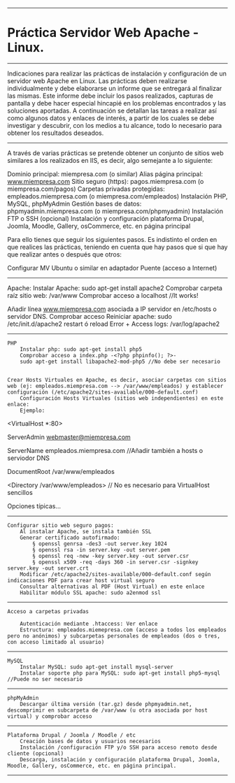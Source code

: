 ___

# **Práctica Servidor Web Apache - Linux.**

---

Indicaciones para realizar las prácticas de instalación y configuración de un servidor web Apache en Linux. Las prácticas deben realizarse individualmente y debe elaborarse un informe que se entregará al finalizar las mismas. Este informe debe incluir los pasos realizados, capturas de pantalla y debe hacer especial hincapié en los problemas encontrados y las soluciones aportadas. A continuación se detallan las tareas a realizar así como algunos datos y enlaces de interés, a partir de los cuales se debe investigar y descubrir, con los medios a tu alcance, todo lo necesario para obtener los resultados deseados.

---

A través de varias prácticas se pretende obtener un conjunto de sitios web similares a los realizados en IIS, es decir, algo semejante a lo siguiente:

Dominio principal: miempresa.com (o similar)
Alias página principal: www.miempresa.com
Sitio seguro (https): pagos.miempresa.com (o miempresa.com/pagos)
Carpetas privadas protegidas: empleados.miempresa.com (o miempresa.com/empleados)
Instalación PHP, MySQL, phpMyAdmin
Gestión bases de datos: phpmyadmin.miempresa.com (o miempresa.com/phpmyadmin)
Instalación FTP o SSH (opcional)
Instalación y configuración plataforma Drupal, Joomla, Moodle, Gallery, osCommerce, etc. en página principal

Para ello tienes que seguir los siguientes pasos. Es indistinto el orden en que realices las prácticas, teniendo en cuenta que hay pasos que si que hay que realizar antes o después que otros:

Configurar MV Ubuntu o similar en adaptador Puente (acceso a Internet)

---

Apache:
Instalar Apache: sudo apt-get install apache2
Comprobar carpeta raíz sitio web: /var/www
Comprobar acceso a localhost //It works!

Añadir línea www.miempresa.com asociada a IP servidor en /etc/hosts o servidor DNS. Comprobar acceso
Reiniciar apache: sudo /etc/init.d/apache2 restart ó reload
Error + Access logs: /var/log/apache2

---

    PHP
        Instalar php: sudo apt-get install php5
        Comprobar acceso a index.php -<?php phpinfo(); ?>-
        sudo apt-get install libapache2-mod-php5 //No debe ser necesario


    Crear Hosts Virtuales en Apache, es decir, asociar carpetas con sitios web (ej: empleados.miempresa.com --> /var/www/empleados) y establecer configuración (/etc/apache2/sites-available/000-default.conf)
        Configuración Hosts Virtuales (sitios web independientes) en este enlace:
        Ejemplo:

<VirtualHost *:80>

ServerAdmin webmaster@miempresa.com

ServerName empleados.miempresa.com //Añadir también a hosts o serviodor DNS

DocumentRoot /var/www/empleados

<Directory /var/www/empleados> // No es necesario para VirtualHost sencillos

Opciones típicas...

</Directory>

</VirtualHost>

---

    Configurar sitio web seguro pagos:
        Al instalar Apache, se instala también SSL
        Generar certificado autofirmado:
            § openssl genrsa -des3 -out server.key 1024
            § openssl rsa -in server.key -out server.pem
            § openssl req -new -key server.key -out server.csr
            § openssl x509 -req -days 360 -in server.csr -signkey server.key -out server.crt
        Modificar /etc/apache2/sites-available/000-default.conf según indicaciones PDF para crear host virtual seguro
        Consultar alternativas al PDF (Host Virtual) en este enlace
        Habilitar módulo SSL apache: sudo a2enmod ssl

---

    Acceso a carpetas privadas

        Autenticación mediante .htaccess: Ver enlace
        Estructura: empleados.miemepresa.com (acceso a todos los empleados pero no anónimos) y subcarpetas personales de empleados (dos o tres, con acceso limitado al usuario)

---

    MySQL
        Instalar MySQL: sudo apt-get install mysql-server
        Instalar soporte php para MySQL: sudo apt-get install php5-mysql //Puede no ser necesario

---

    phpMyAdmin
        Descargar última versión (tar.gz) desde phpmyadmin.net, descomprimir en subcarpeta de /var/www (u otra asociada por host virtual) y comprobar acceso

---

    Plataforma Drupal / Joomla / Moodle / etc
        Creación bases de datos y usuarios necesarios
        Instalación /configuración FTP y/o SSH para acceso remoto desde cliente (opcional)
        Descarga, instalación y configuración plataforma Drupal, Joomla, Moodle, Gallery, osCommerce, etc. en página principal.

---
